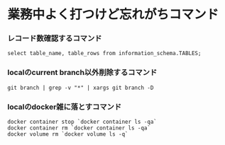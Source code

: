# 業務中よく打つけど忘れがちコマンド

### レコード数確認するコマンド
```
select table_name, table_rows from information_schema.TABLES;
```
### localのcurrent branch以外削除するコマンド
```
git branch | grep -v "*" | xargs git branch -D
```

### localのdocker雑に落とすコマンド
```
docker container stop `docker container ls -qa`
docker container rm `docker container ls -qa`
docker volume rm `docker volume ls -q`
```

